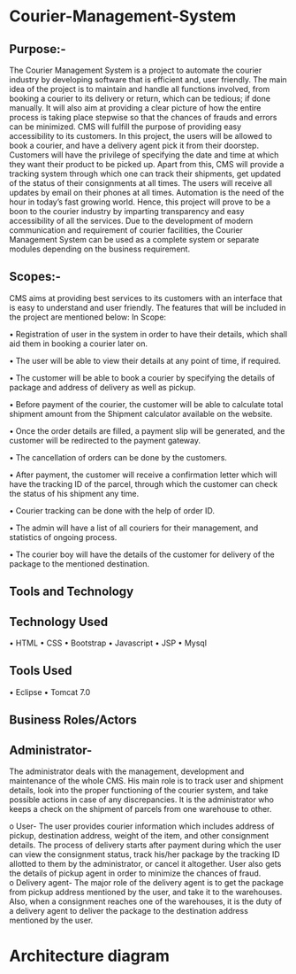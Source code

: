 # Courier-Management-System

## Purpose:-

The Courier Management System is a project to automate the courier industry by developing software that is efficient and, user friendly.
The main idea of the project is to maintain and handle all functions involved, from booking a courier to its delivery or return, which can be tedious; if done manually. 
It will also aim at providing a clear picture of how the entire process is taking place stepwise so that the chances of frauds and errors can be minimized.
CMS will fulfill the purpose of providing easy accessibility to its customers. 
In this project, the users will be allowed to book a courier, and have a delivery agent pick it from their doorstep. Customers will have the privilege of specifying the date and time at which they want their product to be picked up. 
Apart from this, CMS will provide a tracking system through which one can track their shipments, get updated of the status of their consignments at all times. The users will receive all updates by email on their phones at all times.
Automation is the need of the hour in today’s fast growing world. Hence, this project will prove to be a boon to the courier industry by imparting transparency and easy accessibility of all the services. Due to the development of modern communication and requirement of courier facilities, the Courier Management System can be used as a complete system or separate modules depending on the business requirement.

## Scopes:-

CMS aims at providing best services to its customers with an interface that is easy to understand and user friendly. The features that will be included in the project are mentioned below:
   In Scope:
   
•	Registration of user in the system in order to have their details, which shall aid them in booking a courier later on.

•	The user will be able to view their details at any point of time, if required. 

•	The customer will be able to book a courier by specifying the details of package and address of delivery as well as pickup.

•	Before payment of the courier, the customer will be able to calculate total shipment amount from the Shipment calculator available on the website.

•	Once the order details are filled, a payment slip will be generated, and the customer will be redirected to the payment gateway.

•	The cancellation of orders can be done by the customers. 

•	After payment, the customer will receive a confirmation letter which will have the tracking ID of the parcel, through which the customer can check the status of his shipment any time.

•	Courier tracking can be done with the help of order ID.

•	The admin will have a list of all couriers for their management, and statistics of ongoing process.

•	The courier boy will have the details of the customer for delivery of the package to the mentioned destination.


## Tools and Technology

## Technology Used

•	HTML
•	CSS
•	Bootstrap
•	Javascript
•	JSP
•	Mysql


## Tools Used

•	Eclipse
•	Tomcat 7.0

## Business Roles/Actors
## Administrator- 
The administrator deals with the management, development and maintenance of the whole CMS. His main role is to track user and shipment details, look into the proper functioning of the courier system, and take possible actions in case of any discrepancies. It is the administrator who keeps a check on the shipment of parcels from one warehouse to other.

o	User- The user provides courier information which includes address of pickup, destination address, weight of the item, and other consignment details. The process of delivery starts after payment during which the user can view the consignment status, track his/her package by the tracking ID allotted to them by the administrator, or cancel it altogether. User also gets the details of pickup agent in order to minimize the chances of fraud.  
o	Delivery agent- The major role of the delivery agent is to get the package from pickup address mentioned by the user, and take it to the warehouses. Also, when a consignment reaches one of the warehouses, it is the duty of a delivery agent to deliver the package to the destination address mentioned by the user. 

# Architecture diagram  
